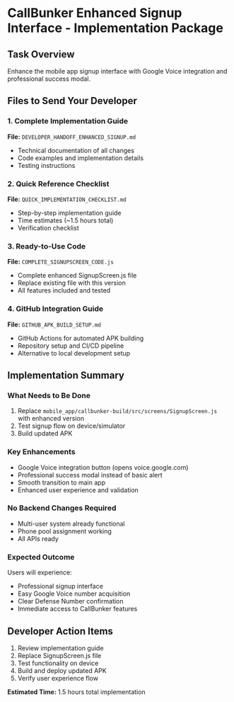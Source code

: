 # CallBunker Enhanced Signup Interface - Implementation Package

## Task Overview
Enhance the mobile app signup interface with Google Voice integration and professional success modal.

## Files to Send Your Developer

### 1. Complete Implementation Guide
**File:** `DEVELOPER_HANDOFF_ENHANCED_SIGNUP.md`
- Technical documentation of all changes
- Code examples and implementation details
- Testing instructions

### 2. Quick Reference Checklist  
**File:** `QUICK_IMPLEMENTATION_CHECKLIST.md`
- Step-by-step implementation guide
- Time estimates (~1.5 hours total)
- Verification checklist

### 3. Ready-to-Use Code
**File:** `COMPLETE_SIGNUPSCREEN_CODE.js`
- Complete enhanced SignupScreen.js file
- Replace existing file with this version
- All features included and tested

### 4. GitHub Integration Guide
**File:** `GITHUB_APK_BUILD_SETUP.md`
- GitHub Actions for automated APK building
- Repository setup and CI/CD pipeline
- Alternative to local development setup

## Implementation Summary

### What Needs to Be Done
1. Replace `mobile_app/callbunker-build/src/screens/SignupScreen.js` with enhanced version
2. Test signup flow on device/simulator
3. Build updated APK

### Key Enhancements
- Google Voice integration button (opens voice.google.com)
- Professional success modal instead of basic alert
- Smooth transition to main app
- Enhanced user experience and validation

### No Backend Changes Required
- Multi-user system already functional
- Phone pool assignment working
- All APIs ready

### Expected Outcome
Users will experience:
- Professional signup interface
- Easy Google Voice number acquisition
- Clear Defense Number confirmation
- Immediate access to CallBunker features

## Developer Action Items
1. Review implementation guide
2. Replace SignupScreen.js file
3. Test functionality on device
4. Build and deploy updated APK
5. Verify user experience flow

**Estimated Time:** 1.5 hours total implementation